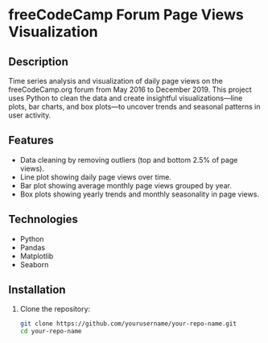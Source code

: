 # freeCodeCamp Forum Page Views Visualization

## Description

Time series analysis and visualization of daily page views on the freeCodeCamp.org forum from May 2016 to December 2019. This project uses Python to clean the data and create insightful visualizations—line plots, bar charts, and box plots—to uncover trends and seasonal patterns in user activity.

## Features

- Data cleaning by removing outliers (top and bottom 2.5% of page views).
- Line plot showing daily page views over time.
- Bar plot showing average monthly page views grouped by year.
- Box plots showing yearly trends and monthly seasonality in page views.

## Technologies

- Python
- Pandas
- Matplotlib
- Seaborn

## Installation

1. Clone the repository:
   ```bash
   git clone https://github.com/yourusername/your-repo-name.git
   cd your-repo-name
